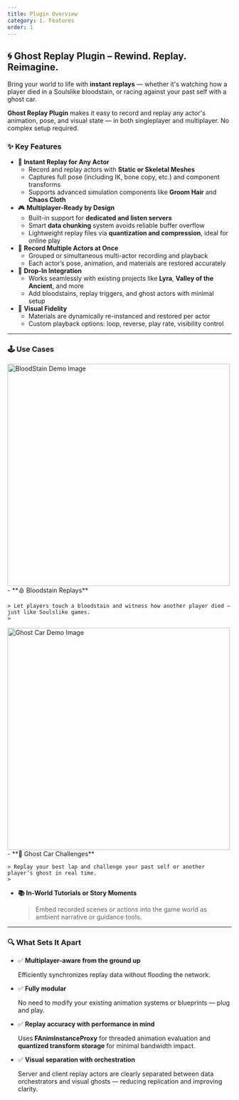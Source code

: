 ```yaml
---
title: Plugin Overview
category: 1. Features
order: 1
---
```


## 🌀 Ghost Replay Plugin – Rewind. Replay. Reimagine.

Bring your world to life with **instant replays** — whether it's watching how a player died in a Soulslike bloodstain, or racing against your past self with a ghost car.

**Ghost Replay Plugin** makes it easy to record and replay any actor's animation, pose, and visual state — in both singleplayer and multiplayer. No complex setup required.
    
### ✨ Key Features

- 🎥 **Instant Replay for Any Actor**
    - Record and replay actors with **Static or Skeletal Meshes**
    - Captures full pose (including IK, bone copy, etc.) and component transforms
    - Supports advanced simulation components like **Groom Hair** and **Chaos Cloth**
- 🎮 **Multiplayer-Ready by Design**
    - Built-in support for **dedicated and listen servers**
    - Smart **data chunking** system avoids reliable buffer overflow
    - Lightweight replay files via **quantization and compression**, ideal for online play
- 👥 **Record Multiple Actors at Once**
    - Grouped or simultaneous multi-actor recording and playback
    - Each actor’s pose, animation, and materials are restored accurately
- 🧱 **Drop-In Integration**
    - Works seamlessly with existing projects like **Lyra**, **Valley of the Ancient**, and more
    - Add bloodstains, replay triggers, and ghost actors with minimal setup
- 🎨 **Visual Fidelity**
    - Materials are dynamically re-instanced and restored per actor
    - Custom playback options: loop, reverse, play rate, visibility control

---

### 🕹 Use Cases

<img src="{{ site.baseurl }}/images/Plugin_Overview/01_Demo2_Bloodstain.jpg" alt="BloodStain Demo Image" width="500"/>
- **🩸 Bloodstain Replays**
    
    > Let players touch a bloodstain and witness how another player died — just like Soulslike games.
    > 

<img src="{{ site.baseurl }}/images/Plugin_Overview/01_Demo1_Ghostcar.jpg" alt="Ghost Car Demo Image" width="500"/>
- **🏁 Ghost Car Challenges**
    
    > Replay your best lap and challenge your past self or another player’s ghost in real time.
    > 
- **📚 In-World Tutorials or Story Moments**
    
    > Embed recorded scenes or actions into the game world as ambient narrative or guidance tools.
    > 

---

### 🔍 What Sets It Apart

- ✅ **Multiplayer-aware from the ground up**
    
    Efficiently synchronizes replay data without flooding the network.
    
- ✅ **Fully modular**
    
    No need to modify your existing animation systems or blueprints — plug and play.
    
- ✅ **Replay accuracy with performance in mind**
    
    Uses **FAnimInstanceProxy** for threaded animation evaluation and **quantized transform storage** for minimal bandwidth impact.
    
- ✅ **Visual separation with orchestration**
    
    Server and client replay actors are clearly separated between data orchestrators and visual ghosts — reducing replication and improving clarity.